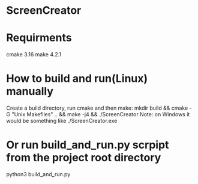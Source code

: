 # ScreenCreator

# Requirments
cmake 3.16
make 4.2.1

# How to build and run(Linux) manually
Create a build directory, run cmake and then make:
mkdir build && cmake -G "Unix Makefiles" .. && make -j4 && ./ScreenCreator
Note: on Windows it would be something like                ./ScreenCreator.exe

# Or run build_and_run.py scrpipt from the project root directory
python3 build_and_run.py
